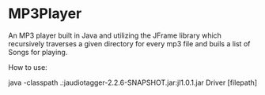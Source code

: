 # MP3Player

An MP3 player built in Java and utilizing the JFrame library which recursively traverses a given directory for every mp3 file and buils a list of Songs for playing.

How to use:

java -classpath .:jaudiotagger-2.2.6-SNAPSHOT.jar:jl1.0.1.jar Driver [filepath]
